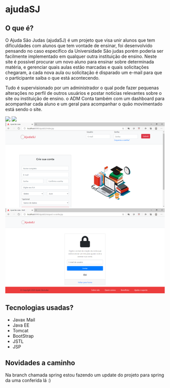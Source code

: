 # ajudaSJ

## O que é?

O Ajuda São Judas (ajudaSJ) é um projeto que visa unir alunos que tem dificuldades com alunos que tem vontade de ensinar, foi desenvolvido pensando no caso específico da Universidade
São judas porém poderia ser facilmente implementado em qualquer outra instituição de ensino. Neste site é possível procurar um novo aluno para ensinar sobre determinada matéria,
e gerenciar quais aulas estão marcadas e quais solicitações chegaram, a cada nova aula ou solicitação é disparado um e-mail para que o participante saiba o que está acontecendo. 

Tudo é supervisionado por um administrador o qual pode fazer pequenas alterações no perfil de outros usuários e postar noticias relevantes sobre o site ou instituição de ensino. o ADM
Conta também com um dashboard para acompanhar cada aluno e um geral para acompanhar o quão movimentado está sendo o site.


<img src="img/navegacao-adm.gif">

<img src="img/navegacao-user.gif">

<img src="img/index.png">

<img src="img/esqueci-a-senha.png">

## Tecnologias usadas?

- Javax Mail
- Java EE 
- Tomcat
- BootStrap
- JSTL
- JSP

## Novidades a caminho

Na branch chamada spring estou fazendo um update do projeto para spring da uma conferida lá :)
